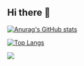 ## Hi there 👋

[![Anurag's GitHub stats](https://github-readme-stats.vercel.app/api?username=Kimviruscool)](https://github.com/anuraghazra/github-readme-stats)

[![Top Langs](https://github-readme-stats.vercel.app/api/top-langs/?username=Kimviruscool)](https://github.com/anuraghazra/github-readme-stats)


<!--
**Kimviruscool/Kimviruscool** is a ✨ _special_ ✨ repository because its `README.md` (this file) appears on your GitHub profile.

Here are some ideas to get you started:

- 🔭 I’m currently working on ...
- 🌱 I’m currently learning ...
- 👯 I’m looking to collaborate on ...
- 🤔 I’m looking for help with ...
- 💬 Ask me about ...
- 📫 How to reach me: ...
- 😄 Pronouns: ...
- ⚡ Fun fact: ...
-->

<img src="https://img.shields.io/badge/html5-E34F26?style=for-the-badge&logo=html5&logoColor=white">
